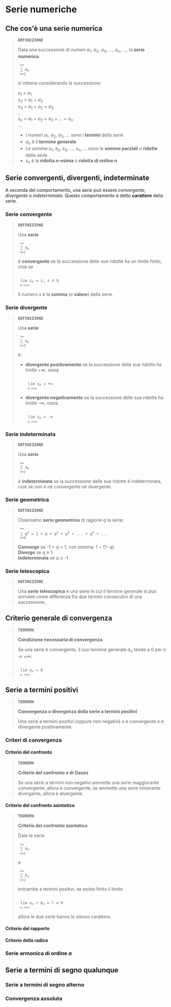 # Serie numeriche

## Che cos'è una serie numerica

> **`DEFINIZIONE`**
> 
> Data una successione di numeri *a*<sub>1</sub>, *a*<sub>2</sub>, *a*<sub>3</sub>, ..., *a*<sub>n</sub>, ..., la **serie numerica**
> 
> <pre><code><sub> +&infin;</sub>
>  &sum; <i>a<sub>n</sub></i>
> <sup> <i>n</i>=1</sup>
> </code></pre>
> 
> si ottiene considerando la successione:
> 
> *s*<sub>1</sub> = *a*<sub>1</sub>\
> *s*<sub>2</sub> = *a*<sub>1</sub> + *a*<sub>2</sub>\
> *s*<sub>3</sub> = *a*<sub>1</sub> + *a*<sub>2</sub> + *a*<sub>3</sub>\
> ...\
> *s*<sub>n</sub> = *a*<sub>1</sub> + *a*<sub>2</sub> + *a*<sub>3</sub> + ... + *a*<sub>n</sub>\
> ...
> 
> - I numeri *a*<sub>1</sub>, *a*<sub>2</sub>, *a*<sub>3</sub>, ... sono i **termini** della serie
> - *a*<sub>n</sub> è il **termine generale**
> - Le somme *s*<sub>1</sub>, *s*<sub>2</sub>, *s*<sub>3</sub>, ..., *s*<sub>n</sub>, ... sono le **somme parziali** o **ridotte** della serie
> - *s*<sub>n</sub> è la **ridotta *n*-esima** o **ridotta di ordine *n***

## Serie convergenti, divergenti, indeterminate

A seconda del comportamento, una serie può essere *convergente*, *divergente* o *indeterminata*. Questo comportamento è detto **carattere** della serie.

### Serie convergente

> **`DEFINIZIONE`**
> 
> Una **serie**
> 
> <pre><code><sub> +&infin;</sub>
>  &sum; <i>a<sub>n</sub></i>
> <sup> <i>n</i>=1</sup>
> </code></pre>
> 
> è **convergente** se la successione delle sue ridotte ha un limite finito, cioè se
> 
> <pre><code>
>  lim <i>s<sub>n</sub></i> = <i>s</i>, <i>s</i> &isin; &Ropf;
> <sup> <i>n</i>->+&infin;</sup>
> </code></pre>
> 
> Il numero *s* è la **somma** (o **valore**) della serie.

### Serie divergente

> **`DEFINIZIONE`**
> 
> Una **serie**
> 
> <pre><code><sub> +&infin;</sub>
>  &sum; <i>a<sub>n</sub></i>
> <sup> <i>n</i>=1</sup>
> </code></pre>
> 
> è:
> - **divergente positivamente** se la successione delle sue ridotte ha limite +&infin;, ossia
> 
>   <pre><code>
>    lim <i>s<sub>n</sub></i> = +&infin;
>   <sup> <i>n</i>->+&infin;</sup>
>   </code></pre>
> - **divergente negativamente** se la successione delle sue ridotte ha limite -&infin;, ossia
> 
>   <pre><code>
>    lim <i>s<sub>n</sub></i> = -&infin;
>   <sup> <i>n</i>->+&infin;</sup>
>   </code></pre>

### Serie indeterminata

> **`DEFINIZIONE`**
> 
> Una **serie**
> 
> <pre><code><sub> +&infin;</sub>
>  &sum; <i>a<sub>n</sub></i>
> <sup> <i>n</i>=1</sup>
> </code></pre>
> 
> è **indeterminata** se la successione delle sue ridotte è indeterminata, cioè se non è né convergente né divergente.

### Serie geometrica

> **`DEFINIZIONE`**
> 
> Chiamiamo **serie geometrica** di ragione *q* la serie:
> 
> <pre><code><sub> +&infin;</sub>
>  &sum; <i>q<sup>n</sup></i> = 1 + <i>q</i> + <i>q</i><sup>2</sup> + <i>q</i><sup>3</sup> + ... + <i>q<sup>n</sup></i> + ...
> <sup> <i>n</i>=0</sup>
> </code></pre>
> 
> **Converge** se -1 < *q* < 1, con somma: 1 &divide; (1- *q*)\
> **Diverge** se *q* &ge; 1\
> **Indeterminata** se *q* &le; -1

### Serie telescopica

> **`DEFINIZIONE`**
> 
> Una **serie telescopica** è una serie in cui il termine generale si può scrivere come differenza fra due termini consecutivi di una successione.

## Criterio generale di convergenza

> **`TEOREMA`**
> 
> **Condizione necessaria di convergenza**
> 
> Se una serie è convergente, il suo termine generale *a*<sub><i>n</i></sub> tende a 0 per *n* -> +&infin;:
> 
> <pre><code>
>  lim <i>a<sub>n</sub></i> = 0
> <sup> <i>n</i>->+&infin;</sup>
> </code></pre>

## Serie a termini positivi

> **`TEOREMA`**
> 
> **Convergenza o divergenza della serie a termini positivi**
> 
> Una serie a termini positivi (oppure non negativi) o è convergente o è divergente positivamente.

### Criteri di convergenza

#### Criterio del confronto

> **`TEOREMA`**
> 
> **Criterio del confronto o di Gauss**
> 
> Se una serie a termini non negativi ammette una serie maggiorante convergente, allora è convergente; se ammette una serie minorante divergente, allora è divergente.

#### Criterio del confronto asintotico

> **`TEOREMA`**
> 
> **Criterio del confronto asintotico**
> 
> Date le serie
> 
> <pre><code><sub> +&infin;</sub>
>  &sum; <i>a<sub>n</sub></i>
> <sup> <i>n</i>=1</sup>
> </code></pre>
> 
> e
> 
> <pre><code><sub> +&infin;</sub>
>  &sum; <i>b<sub>n</sub></i>
> <sup> <i>n</i>=1</sup>
> </code></pre>
> 
> entrambe a termini positivi, se esiste finito il limite
> 
> <pre><code>
>  lim <i>a<sub>n</sub></i> &divide; <i>b<sub>n</sub></i> = l &ne; 0
> <sup> <i>n</i>->+&infin;</sup>
> </code></pre>
> 
> allora le due serie hanno lo stesso carattere.

#### Criterio del rapporto

#### Criterio della radice

### Serie armonica di ordine *a*

## Serie a termini di segno qualunque

### Serie a termini di segno alterno

### Convergenza assoluta
